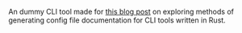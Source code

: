 An dummy CLI tool made for [this blog post][blog] on
exploring methods of generating config file documentation
for CLI tools written in Rust.

[blog]: https://tarquin-the-brave.github.io/blog/generating-config-reference-rust-cli/
